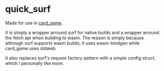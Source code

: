 # quick_surf
Made for use in [card_game](https://github.com/lenscas/card_game_client).

It is simply a wrapper arround surf for native builds and a wrapper arround the fetch api when building to wasm.
The reason is simply because although surf supports wasm builds, it uses wasm-bindgen while card_game uses stdweb.

It also replaces surf's request factory pattern with a simple config struct, which I personally like more.
